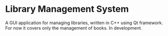 # Library Management System
A GUI application for managing libraries, written in C++ using Qt framework. For now it covers only the management of books. In development.
